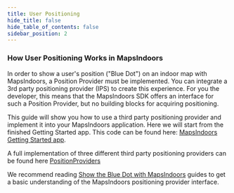 ```yaml
---
title: User Positioning
hide_title: false
hide_table_of_contents: false
sidebar_position: 2
---
```


### How User Positioning Works in MapsIndoors

In order to show a user's position ("Blue Dot") on an indoor map with MapsIndoors, a Position Provider must be implemented. You can integrate a 3rd party positioning provider (IPS) to create this experience. For you the developer, this means that the MapsIndoors SDK offers an interface for such a Position Provider, but no building blocks for acquiring positioning.

This guide will show you how to use a third party positioning provider and implement it into your MapsIndoors application. Here we will start from the finished Getting Started app. This code can be found here: [MapsIndoors Getting Started app](https://github.com/MapsPeople/MapsIndoors-Getting-Started-Android).

A full implementation of three different third party positioning providers can be found here [PositionProviders](https://github.com/MapsPeople/MapsIndoors-Getting-Started-Android/tree/feature/third_pary_position_providers/app/src/main/java/com/example/mapsindoorsgettingstarted/PositionProviders)

We recommend reading [Show the Blue Dot with MapsIndoors](/map/positioning/blue-dot/) guides to get a basic understanding of the MapsIndoors positioning provider interface.
